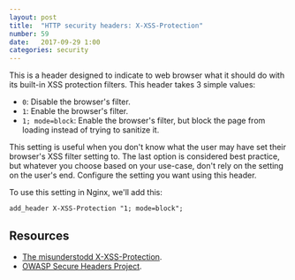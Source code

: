 ```yaml
---
layout: post
title:  "HTTP security headers: X-XSS-Protection"
number: 59
date:   2017-09-29 1:00
categories: security
---
```

This is a header designed to indicate to web browser what it should do with its built-in XSS protection filters. This header takes 3 simple values:

- `0`: Disable the browser's filter.
- `1`: Enable the browser's filter.
- `1; mode=block`: Enable the browser's filter, but block the page from loading instead of trying to sanitize it.

This setting is useful when you don't know what the user may have set their browser's XSS filter setting to. The last option is considered best practice, but whatever you choose based on your use-case, don't rely on the setting on the user's end. Configure the setting you want using this header.

To use this setting in Nginx, we'll add this:

```nginx
add_header X-XSS-Protection "1; mode=block";
```

## Resources
- [The misunderstodd X-XSS-Protection](http://blog.innerht.ml/the-misunderstood-x-xss-protection/).
- [OWASP Secure Headers Project](https://www.owasp.org/index.php/OWASP_Secure_Headers_Project#xxxsp).
